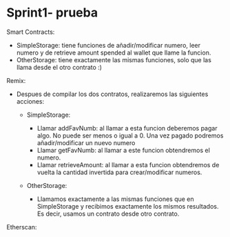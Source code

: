 # Sprint1- prueba

Smart Contracts:

- SimpleStorage: tiene funciones de añadir/modificar numero, leer numero y de retrieve amount spended al wallet que llame la funcion.
- OtherStorage: tiene exactamente las mismas funciones, solo que las llama desde el otro contrato :)


Remix: 
- Despues de compilar los dos contratos, realizaremos las siguientes acciones:


  -  SimpleStorage:
 
  
     -  Llamar addFavNumb: al llamar a esta funcion deberemos pagar algo. No puede ser menos o igual a 0. Una vez pagado podremos añadir/modificar un nuevo numero
     -  Llamar getFavNumb: al llamar a este funcion obtendremos el numero.
     -  Llamar retrieveAmount: al llamar a esta funcion obtendremos de vuelta la cantidad invertida para crear/modificar numeros.
   
  
  - OtherStorage:
    
    - Llamamos exactamente a las mismas funciones que en SimpleStorage y recibimos exactamente los mismos resultados. Es decir, usamos un contrato desde otro contrato.
   

Etherscan: 

   


